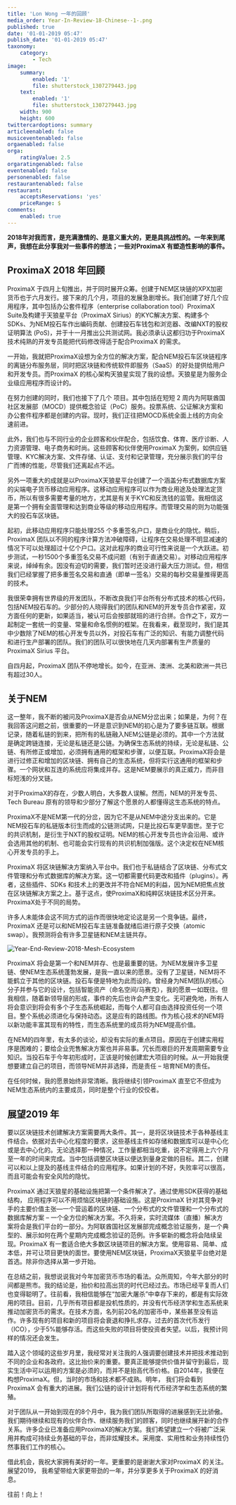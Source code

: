 ```yaml
---
title: 'Lon Wong 一年的回顾'
media_order: Year-In-Review-18-Chinese--1-.png
published: true
date: '01-01-2019 05:47'
publish_date: '01-01-2019 05:47'
taxonomy:
    category:
        - Tech
image:
    summary:
        enabled: '1'
        file: shutterstock_1307279443.jpg
    text:
        enabled: '1'
        file: shutterstock_1307279443.jpg
    width: 900
    height: 600
twittercardoptions: summary
articleenabled: false
musiceventenabled: false
orgaenabled: false
orga:
    ratingValue: 2.5
orgaratingenabled: false
eventenabled: false
personenabled: false
restaurantenabled: false
restaurant:
    acceptsReservations: 'yes'
    priceRange: $
comments:
    enabled: true
---
```


**2018年对我而言，是充满激情的、是意义重大的，更是具挑战性的。一年来到尾声，我想在此分享我对一些事件的想法；一些对ProximaX 有塑造性影响的事件。**


## ProximaX 2018 年回顾
ProximaX 于四月上旬推出，并于同时展开众筹。创建于NEM区块链的XPX加密货币也于六月发行。接下来的几个月，项目的发展急剧增长。我们创建了好几个应用程序，其中包括办公套件程序（enterprise collaboration tool）ProximaX Suite及构建于天狼星平台（ProximaX Sirius）的KYC解决方案、构建多个SDKs、为NEM投石车作出编码贡献、创建投石车钱包和浏览器、改编NXT的股权证明算法 (PoS)，并于十一月推出公共测试网。我必须承认这都归功于ProximaX 技术纯熟的开发专员能把代码修改得适于配合ProximaX 的需求。

一开始，我就把ProximaX设想为全方位的解决方案，配合NEM投石车区块链程序的离链分布服务层，同时把区块链和传统软件即服务（SaaS）的好处提供给用户和开发专员。而ProximaX 的核心架构天狼星实现了我的设想。天狼星是为服务企业级应用程序而设计的。

在努力创建的同时，我们也接下了几个 项目。其中包括在短短 2 周内为阿联酋国社区发展部（MOCD）提供概念验证（PoC）服务。投票系统、公证解决方案和办公套件程序都是创建的内容。现时，我们正往把MOCD系统全面上线的方向全速前进。

此外，我们也与不同行业的企业顾客和伙伴配合，包括饮食、体育、医疗诊断、人力资源管理、电子商务和时尚。这些顾客和伙伴使用ProximaX 为案例，如供应链管理、KYC解决方案、文件存储、认证、支付和记录管理，充分展示我们的平台广而博的性能，尽管我们还离起点不远。

另外一项重大的成就是以ProximaX天狼星平台创建了一个涵盖分布式数据库方案的尖端电子货币移动应用程序。这移动应用程序可以作为商业用途及处理法定货币，所以有很多需要考量的地方，尤其是有关于KYC和反洗钱的监管。我相信这是第一个拥有全面管理和达到商业等级的移动应用程序。而管理交易的则为功能强大的投石车区块链。

起初，此移动应用程序只能处理255 个多重签名户口，是商业化的隐忧。稍后，ProximaX 团队以不同的程序计算方法冲破障碍，让程序在交易处理不明显减速的情况下可以处理超过十亿个户口。这对此程序的商业可行性来说是一个大跃进。初步测试，一秒1500个多重签名交易不成问题（有别于直通交易）。对移动应用程序来说，绰绰有余。因没有迫切的需要，我们暂时还没进行最大压力测试。但，相信我们已经掌握了把多重签名交易和直通（即单一签名）交易的每秒交易量推得更高的技术。

我很荣幸拥有世界级的开发团队，不断改良我们平台所有分布式技术的核心代码，包括NEM投石车的。少部分的人晓得我们的团队和NEM的开发专员合作紧密，双方面任何的更新，如果适当，被认可后会按部就班的进行合拼。合作之下，双方一起制定一套统一的变量、常量和命名惯例的框架。在我看来，截至现时，我们是其中少数除了NEM的核心开发专员以外，对投石车有广泛的知识、有能力调整代码和进行生产部署的团队。我们的团队可以很快地在几天内部署有生产质量的ProximaX Sirius 平台。

自四月起，ProximaX 团队不停地增长。如今，在亚洲、澳洲、北美和欧洲一共已有超过30人。

## 关于NEM
这一整年，我不断的被问及ProximaX是否会从NEM分岔出来；如果是，为何？在我回答这问题之前，很重要的一环是意识到NEM的初心是为了要多链互联。根据记录，随着私链的到来，把所有的私链融入NEM公链是必须的。其中一个方法就是确定跨链连接，无论是私链还是公链。为确保生态系统的持续，无论是私链、公链、有所修正或增加，必须拥有通用的框架和步骤，以便互联。ProximaX将会是进行过修正和增加的区块链、拥有自己的生态系统，但将实行这通用的框架和步骤。一个网状和互连的系统应将集成并存。这是NEM要展示的真正威力，而非目标短浅的分叉链。

对于ProximaX的存在，少数人明白，大多数人误解。然而，NEM的开发专员、Tech Bureau 原有的领导和少部分了解这个愿景的人都懂得这生态系统的特点。

ProximaX不是NEM第一代的分岔，因为它不是从NEM中途分支出来的。它是NEM投石车的私链版本衍生而成的公链测试网，只是比投石车更早面世。至于它的共识机制，是衍生于NXT的股权证明。NEM的核心开发专员也许会沿用、或许会选用其他的机制、也可能会实行现有的共识机制加强版。这个决定权在NEM核心开发专员的手上。

ProximaX 将区块链解决方案纳入平台中。我们也于私链结合了区块链、分布式文件管理和分布式数据库的解决方案。这一切都需要代码更改和插件（plugins）。再者，这些插件、SDKs 和技术上的更改并不符合NEM的利益，因为NEM把焦点放在区块链解决方案之上。基于这点，使ProximaX和纯粹区块链技术区分开来。ProximaX处于不同的局势。

许多人未能体会这不同方式的运作而很快地定论这是另一个竞争链。最终，ProximaX 还是可以和NEM投石车主链准备就绪后进行原子交换（atomic swap）。我预测将会有许多卫星链和NEM主链共存。

![Year-End-Review-2018-Mesh-Ecosystem](/content/images/2019/01/Year-End-Review-2018-Mesh-Ecosystem.png)


ProximaX 将会是第一个和NEM并存、也是最重要的链。为NEM发展许多卫星链、使NEM生态系统蓬勃发展，是我一直以来的愿景。没有了卫星链，NEM将不能鹤立于其他的区块链。投石车便是特地为此而设的。曾经身为NEM团队的核心分子并参与它的设计，包括智能资产（命名空间/马赛克），我的愿景一如既往。但我相信，随着新领导层的形成，事件的先后也许会产生变化。无可避免地，所有人将会意识到将会有多个子生态系统崛起，而每个人都可自由选择投资任何一个项目。整个系统必须进化与保持动态。这是应有的路线图。作为核心技术的NEM将以新功能丰富其现有的特性，而生态系统里的成员将为NEM提高价值。

在NEM的四年里，有太多的谈论，却没有实际的重点项目。原因在于创建实用程序是困难的；要给企业兜售解决方案也并非易事。冗长而艰巨的开发周期需要专业知识。当投石车于今年初形成时，正该是时候创建宏大项目的时候。从一开始我便想要建立自己的项目，而领导NEM并非选择，而是责任 – 培育NEM的责任。

在任何时候，我的愿景始终非常清晰。我将继续引领ProximaX 直至它不但成为NEM生态系统内的主要成员，同时是整个行业的佼佼者。

## 展望2019 年
要以区块链技术创建解决方案需要两大条件。其一，是将区块链技术于各种基线主件结合。依据对去中心化程度的要求，这些基线主件如存储和数据库可以是中心化或是去中心化的。无论选择那一种情况，工作量都相当吃重，说不定得用上六个月至一年的时间来完成。当中包括调整区块链以便达到量身定做的目标。其二，创建可以和以上提及的基线主件结合的应用程序。如果计划的不好，失败率可以很高，而且可能会有安全风险的隐忧。

ProximaX 通过天狼星的基础设施把第一个条件解决了。通过使用SDK获得的基础结构， 应用程序可以不用烦恼区块链的基础设施。这是ProximaX 针对其竞争对手的主要价值主张—一个营运着的区块链、一个分布式的文件管理和一个分布式的数据库解方案 – 一个全方位的解决方案。不久将来，实时流媒体（直播）解决方案将会是我们平台的一部分。为阿联酋国社区发展部完成概念验证服务，是一个典型的、展示如何在两个星期内完成概念验证的范例。许多崭新的概念将会陆续呈现。ProximaX 有一套适合绝大多数区块链项目的解决方案。使用容易、简单、成本低，并可让项目更快的面世。要使用NEM区块链，ProximaX天狼星平台绝对是首选。除非你选择从第一步开始。

在总结之前，我想说说我对今年加密货币市场的看法。众所周知，今年大部分的时间都是熊市。我的结论是，抬价和拉高出货的时代已经过去。市场已经平复而人们也变得聪明了。往前看，我相信能够在“加密大屠杀”中幸存下来的，都是有实际效用的项目。目前，几乎所有项目都是投机性质的，并没有代币经济学和生态系统来推动加密货币的需求。在技​​术方面，名列前20名的加密币中，某些甚至没有运作。许多现有的项目和新的项目将会衰退和挣扎求存。过去的首次代币发行（ICO），少于5%能够存活。而这些失败的项目将使投资者失望。以后，我预计同样的情况还会发生。

踏入这个领域的这些岁月里，我经常对关注我的人强调要创建技术并把技术推动到不同的企业和各政府。这比抬价来的重要。要真正能够提供价值并留守到最后，现实生活中可以运用的方案是必须的，而并不是抬高代币价格。自2014年，我便在构想ProximaX。但，当时的市场和技术都不成熟。明年， 我们将会看到ProximaX 会有重大的进展。我们公链的设计计划将有代币经济学和生态系统的繁殖。

对于团队从一开始到现在的8个月中，我为我们团队所取得的进展感到无比骄傲。我们期待继续和现有的伙伴合作、继续服务我们的顾客，同时也继续展开新的合作关系。许多企业已准备应用ProximaX的解决方案。我们希望建立一个将被广泛采用并构成可持续业务基础的平台，而非炫耀技术。采用度、实用性和业务持续性仍然事我们工作的核心。

借此机会，我祝大家拥有美好的一年。更重要的是谢谢大家对ProximaX 的关注。展望2019， 我希望带给大家更带劲的一年，并分享更多关于ProximaX 的好消息。

往前！向上！
